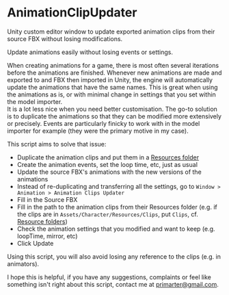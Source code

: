 # AnimationClipUpdater

Unity custom editor window to update exported animation clips from their source FBX without losing modifications.

Update animations easily without losing events or settings.

When creating animations for a game, there is most often several iterations before the animations are finished.
Whenever new animations are made and exported to and FBX then imported in Unity, the engine will automatically update the animations that have the same names.
This is great when using the animations as is, or with minimal change in settings that you set within the model importer.  
It is a lot less nice when you need better customisation. The go-to solution is to duplicate the animations so that they can be modified more extensively or precisely.
Events are particularly finicky to work with in the model importer for example (they were the primary motive in my case).

This script aims to solve that issue:

- Duplicate the animation clips and put them in a [Resources folder](https://docs.unity3d.com/ScriptReference/Resources.html)
- Create the animation events, set the loop time, etc, just as usual
- Update the source FBX's animations with the new versions of the animations
- Instead of re-duplicating and transferring all the settings, go to `Window > Animation > Animation Clips Updater`
- Fill in the Source FBX
- Fill in the path to the animation clips from their Resources folder (e.g. if the clips are in `Assets/Character/Resources/Clips`, put `Clips`, cf. [Resource folders](https://docs.unity3d.com/ScriptReference/Resources.html))
- Check the animation settings that you modified and want to keep (e.g. loopTime, mirror, etc)
- Click Update

Using this script, you will also avoid losing any reference to the clips (e.g. in animators).

I hope this is helpful, if you have any suggestions, complaints or feel like something isn't right about this script, contact me at primarter@gmail.com.